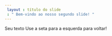 ```yaml
---
 layout : título do slide
 : " Bem-vindo ao nosso segundo slide! "
---
```

Seu texto 
Use a seta para a esquerda para voltar! 
